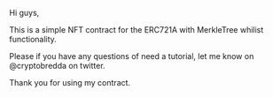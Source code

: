 Hi guys,

This is a simple NFT contract for the ERC721A with MerkleTree whilist functionality. 

Please if you have any questions of need a tutorial, let me know on @cryptobredda on twitter. 


Thank you for using my contract.